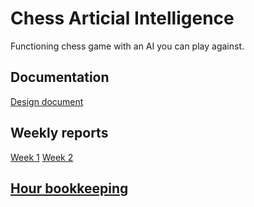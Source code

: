 # Chess Articial Intelligence

Functioning chess game with an AI you can play against. 

## Documentation
[Design document](http://github.com/wood101/ChessAITiraLab/blob/master/Documentation/Design_document.md)

## Weekly reports

[Week 1](http://github.com/wood101/ChessAITiraLab/blob/master/Documentation/Week1.md)
[Week 2](http://github.com/wood101/ChessAITiraLab/blob/master/Documentation/Week2.md)

## [Hour bookkeeping](http://github.com/wood101/ChessAITiraLab/blob/master/Documentation/Hour_bookkeeping.md)
